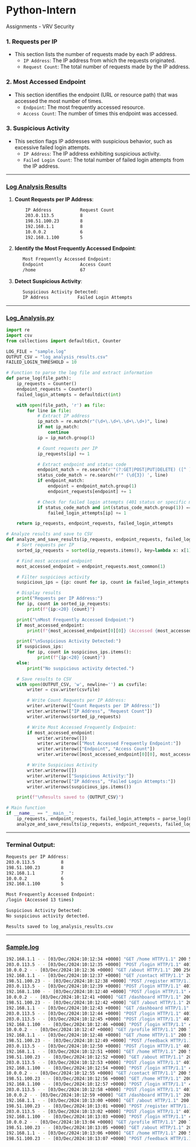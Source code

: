 # Python-Intern
Assignments - VRV Security
### 1. **Requests per IP**
- This section lists the number of requests made by each IP address.
  - `IP Address`: The IP address from which the requests originated.
  - `Request Count`: The total number of requests made by the IP address.
 

### 2. **Most Accessed Endpoint**
- This section identifies the endpoint (URL or resource path) that was accessed the most number of times.
  - `Endpoint`: The most frequently accessed resource.
  - `Access Count`: The number of times this endpoint was accessed.

### 3. **Suspicious Activity**
- This section flags IP addresses with suspicious behavior, such as excessive failed login attempts.
  - `IP Address`: The IP address exhibiting suspicious activity.
  - `Failed Login Count`: The total number of failed login attempts from the IP address.

---
### [**Log Analysis Results**](https://github.com/KuruvaKumar/vrv_security/new/main/log_analysis_results.csv)
1. **Count Requests per IP Address**:
   
    ```bash
        IP Address           Request Count
        203.0.113.5          8
        198.51.100.23        8
        192.168.1.1          8
        10.0.0.2             6
        192.168.1.100        5
    ```

  2. **Identify the Most Frequently Accessed Endpoint**:

     ```bash
        Most Frequently Accessed Endpoint:
        Endpoint              Access Count
        /home                 67
     ```
  3. **Detect Suspicious Activity**:

     ```bash
        Suspicious Activity Detected:
        IP Address           Failed Login Attempts
        ```
---

###  [**Log_Analysis.py**](https://github.com/KuruvaKumar/vrv_security/new/main/log_analysis.py)

```python
import re
import csv
from collections import defaultdict, Counter

LOG_FILE = "sample.log"
OUTPUT_CSV = "log_analysis_results.csv"
FAILED_LOGIN_THRESHOLD = 10

# Function to parse the log file and extract information
def parse_log(file_path):
    ip_requests = Counter()
    endpoint_requests = Counter()
    failed_login_attempts = defaultdict(int)

    with open(file_path, 'r') as file:
        for line in file:
            # Extract IP address
            ip_match = re.match(r"(\d+\.\d+\.\d+\.\d+)", line)
            if not ip_match:
                continue
            ip = ip_match.group(1)

            # Count requests per IP
            ip_requests[ip] += 1

            # Extract endpoint and status code
            endpoint_match = re.search(r'"(?:GET|POST|PUT|DELETE) ([^ ]+) HTTP', line)
            status_code_match = re.search(r'" (\d{3}) ', line)
            if endpoint_match:
                endpoint = endpoint_match.group(1)
                endpoint_requests[endpoint] += 1

            # Check for failed login attempts (401 status or specific message)
            if status_code_match and int(status_code_match.group(1)) == 401:
                failed_login_attempts[ip] += 1

    return ip_requests, endpoint_requests, failed_login_attempts

# Analyze results and save to CSV
def analyze_and_save_results(ip_requests, endpoint_requests, failed_login_attempts):
    # Sort requests per IP
    sorted_ip_requests = sorted(ip_requests.items(), key=lambda x: x[1], reverse=True)

    # Find most accessed endpoint
    most_accessed_endpoint = endpoint_requests.most_common(1)

    # Filter suspicious activity
    suspicious_ips = {ip: count for ip, count in failed_login_attempts.items() if count > FAILED_LOGIN_THRESHOLD}

    # Display results
    print("Requests per IP Address:")
    for ip, count in sorted_ip_requests:
        print(f"{ip:<20} {count}")

    print("\nMost Frequently Accessed Endpoint:")
    if most_accessed_endpoint:
        print(f"{most_accessed_endpoint[0][0]} (Accessed {most_accessed_endpoint[0][1]} times)")

    print("\nSuspicious Activity Detected:")
    if suspicious_ips:
        for ip, count in suspicious_ips.items():
            print(f"{ip:<20} {count}")
    else:
        print("No suspicious activity detected.")

    # Save results to CSV
    with open(OUTPUT_CSV, 'w', newline='') as csvfile:
        writer = csv.writer(csvfile)

        # Write Count Requests per IP Address:
        writer.writerow(["Count Requests per IP Address:"])
        writer.writerow(["IP Address", "Request Count"])
        writer.writerows(sorted_ip_requests)

        # Write Most Accessed Frequently Endpoint:
        if most_accessed_endpoint:
            writer.writerow([])
            writer.writerow(["Most Accessed Frequently Endpoint:"])
            writer.writerow(["Endpoint", "Access Count"])
            writer.writerow([most_accessed_endpoint[0][0], most_accessed_endpoint[0][1]])

        # Write Suspicious Activity
        writer.writerow([])
        writer.writerow(["Suspicious Activity:"])
        writer.writerow(["IP Address", "Failed Login Attempts:"])
        writer.writerows(suspicious_ips.items())

    print(f"\nResults saved to {OUTPUT_CSV}")

# Main function
if __name__ == "__main__":
    ip_requests, endpoint_requests, failed_login_attempts = parse_log(LOG_FILE)
    analyze_and_save_results(ip_requests, endpoint_requests, failed_login_attempts)

```

---
### **Terminal Output**:

```bash
Requests per IP Address:
203.0.113.5          8
198.51.100.23        8
192.168.1.1          7
10.0.0.2             6
192.168.1.100        5

Most Frequently Accessed Endpoint:
/login (Accessed 13 times)

Suspicious Activity Detected:
No suspicious activity detected.

Results saved to log_analysis_results.csv
```
---

### [**Sample.log**](https://github.com/KuruvaKumar/vrv_security/new/main/sample.log)

```bash
192.168.1.1 - - [03/Dec/2024:10:12:34 +0000] "GET /home HTTP/1.1" 200 512
203.0.113.5 - - [03/Dec/2024:10:12:35 +0000] "POST /login HTTP/1.1" 401 128 "Invalid credentials"
10.0.0.2 - - [03/Dec/2024:10:12:36 +0000] "GET /about HTTP/1.1" 200 256
192.168.1.1 - - [03/Dec/2024:10:12:37 +0000] "GET /contact HTTP/1.1" 200 312
198.51.100.23 - - [03/Dec/2024:10:12:38 +0000] "POST /register HTTP/1.1" 200 128
203.0.113.5 - - [03/Dec/2024:10:12:39 +0000] "POST /login HTTP/1.1" 401 128 "Invalid credentials"
192.168.1.100 - - [03/Dec/2024:10:12:40 +0000] "POST /login HTTP/1.1" 401 128 "Invalid credentials"
10.0.0.2 - - [03/Dec/2024:10:12:41 +0000] "GET /dashboard HTTP/1.1" 200 1024
198.51.100.23 - - [03/Dec/2024:10:12:42 +0000] "GET /about HTTP/1.1" 200 256
192.168.1.1 - - [03/Dec/2024:10:12:43 +0000] "GET /dashboard HTTP/1.1" 200 1024
203.0.113.5 - - [03/Dec/2024:10:12:44 +0000] "POST /login HTTP/1.1" 401 128 "Invalid credentials"
203.0.113.5 - - [03/Dec/2024:10:12:45 +0000] "POST /login HTTP/1.1" 401 128 "Invalid credentials"
192.168.1.100 - - [03/Dec/2024:10:12:46 +0000] "POST /login HTTP/1.1" 401 128 "Invalid credentials"
10.0.0.2 - - [03/Dec/2024:10:12:47 +0000] "GET /profile HTTP/1.1" 200 768
192.168.1.1 - - [03/Dec/2024:10:12:48 +0000] "GET /home HTTP/1.1" 200 512
198.51.100.23 - - [03/Dec/2024:10:12:49 +0000] "POST /feedback HTTP/1.1" 200 128
203.0.113.5 - - [03/Dec/2024:10:12:50 +0000] "POST /login HTTP/1.1" 401 128 "Invalid credentials"
192.168.1.1 - - [03/Dec/2024:10:12:51 +0000] "GET /home HTTP/1.1" 200 512
198.51.100.23 - - [03/Dec/2024:10:12:52 +0000] "GET /about HTTP/1.1" 200 256
203.0.113.5 - - [03/Dec/2024:10:12:53 +0000] "POST /login HTTP/1.1" 401 128 "Invalid credentials"
192.168.1.100 - - [03/Dec/2024:10:12:54 +0000] "POST /login HTTP/1.1" 401 128 "Invalid credentials"
10.0.0.2 - - [03/Dec/2024:10:12:55 +0000] "GET /contact HTTP/1.1" 200 512
198.51.100.23 - - [03/Dec/2024:10:12:56 +0000] "GET /home HTTP/1.1" 200 512
192.168.1.100 - - [03/Dec/2024:10:12:57 +0000] "POST /login HTTP/1.1" 401 128 "Invalid credentials"
203.0.113.5 - - [03/Dec/2024:10:12:58 +0000] "POST /login HTTP/1.1" 401 128 "Invalid credentials"
10.0.0.2 - - [03/Dec/2024:10:12:59 +0000] "GET /dashboard HTTP/1.1" 200 1024
192.168.1.1 - - [03/Dec/2024:10:13:00 +0000] "GET /about HTTP/1.1" 200 256
198.51.100.23 - - [03/Dec/2024:10:13:01 +0000] "POST /register HTTP/1.1" 200 128
203.0.113.5 - - [03/Dec/2024:10:13:02 +0000] "POST /login HTTP/1.1" 401 128 "Invalid credentials"
192.168.1.100 - - [03/Dec/2024:10:13:03 +0000] "POST /login HTTP/1.1" 401 128 "Invalid credentials"
10.0.0.2 - - [03/Dec/2024:10:13:04 +0000] "GET /profile HTTP/1.1" 200 768
198.51.100.23 - - [03/Dec/2024:10:13:05 +0000] "GET /about HTTP/1.1" 200 256
192.168.1.1 - - [03/Dec/2024:10:13:06 +0000] "GET /home HTTP/1.1" 200 512
198.51.100.23 - - [03/Dec/2024:10:13:07 +0000] "POST /feedback HTTP/1.1" 200 128
```
